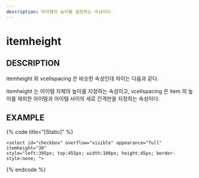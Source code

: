 ```yaml
---
description: 아이템의 높이를 설정하는 속성이다.
---
```


# itemheight

## DESCRIPTION

itemheight 와 vcellspacing 은 비슷한 속성인데 차이는 다음과 같다.

itemheight 는 아이템 자체의 높이를 지정하는 속성이고, vcellspacing 은 item 의 높이를 제외한 아이템과 아이템 사이의 세로 간격만을 지정하는 속성이다.

## EXAMPLE

{% code title="\[Static\]" %}
```markup
<select id="checkbox" overflow="visible" appearance="full" itemheight="30" 
style="left:395px; top:455px; width:100px; height:45px; border-style:none; ">
```
{% endcode %}

